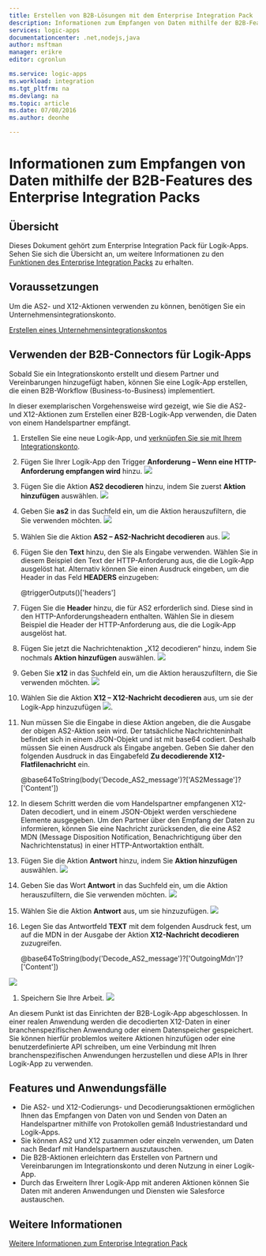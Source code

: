 ```yaml
---
title: Erstellen von B2B-Lösungen mit dem Enterprise Integration Pack | Microsoft Docs
description: Informationen zum Empfangen von Daten mithilfe der B2B-Features des Enterprise Integration Packs
services: logic-apps
documentationcenter: .net,nodejs,java
author: msftman
manager: erikre
editor: cgronlun

ms.service: logic-apps
ms.workload: integration
ms.tgt_pltfrm: na
ms.devlang: na
ms.topic: article
ms.date: 07/08/2016
ms.author: deonhe

---
```

# Informationen zum Empfangen von Daten mithilfe der B2B-Features des Enterprise Integration Packs
## Übersicht
Dieses Dokument gehört zum Enterprise Integration Pack für Logik-Apps. Sehen Sie sich die Übersicht an, um weitere Informationen zu den [Funktionen des Enterprise Integration Packs](app-service-logic-enterprise-integration-overview.md) zu erhalten.

## Voraussetzungen
Um die AS2- und X12-Aktionen verwenden zu können, benötigen Sie ein Unternehmensintegrationskonto.

[Erstellen eines Unternehmensintegrationskontos](app-service-logic-enterprise-integration-accounts.md)

## Verwenden der B2B-Connectors für Logik-Apps
Sobald Sie ein Integrationskonto erstellt und diesem Partner und Vereinbarungen hinzugefügt haben, können Sie eine Logik-App erstellen, die einen B2B-Workflow (Business-to-Business) implementiert.

In dieser exemplarischen Vorgehensweise wird gezeigt, wie Sie die AS2- und X12-Aktionen zum Erstellen einer B2B-Logik-App verwenden, die Daten von einem Handelspartner empfängt.

1. Erstellen Sie eine neue Logik-App, und [verknüpfen Sie sie mit Ihrem Integrationskonto](app-service-logic-enterprise-integration-accounts.md).
2. Fügen Sie Ihrer Logik-App den Trigger **Anforderung – Wenn eine HTTP-Anforderung empfangen wird** hinzu. ![](./media/app-service-logic-enterprise-integration-b2b/flatfile-1.png)
3. Fügen Sie die Aktion **AS2 decodieren** hinzu, indem Sie zuerst **Aktion hinzufügen** auswählen. ![](./media/app-service-logic-enterprise-integration-b2b/transform-2.png)
4. Geben Sie **as2** in das Suchfeld ein, um die Aktion herauszufiltern, die Sie verwenden möchten. ![](./media/app-service-logic-enterprise-integration-b2b/b2b-5.png)
5. Wählen Sie die Aktion **AS2 – AS2-Nachricht decodieren** aus. ![](./media/app-service-logic-enterprise-integration-b2b/b2b-6.png)
6. Fügen Sie den **Text** hinzu, den Sie als Eingabe verwenden. Wählen Sie in diesem Beispiel den Text der HTTP-Anforderung aus, die die Logik-App ausgelöst hat. Alternativ können Sie einen Ausdruck eingeben, um die Header in das Feld **HEADERS** einzugeben:
   
    @triggerOutputs()['headers']
7. Fügen Sie die **Header** hinzu, die für AS2 erforderlich sind. Diese sind in den HTTP-Anforderungsheadern enthalten. Wählen Sie in diesem Beispiel die Header der HTTP-Anforderung aus, die die Logik-App ausgelöst hat.
8. Fügen Sie jetzt die Nachrichtenaktion „X12 decodieren“ hinzu, indem Sie nochmals **Aktion hinzufügen** auswählen. ![](./media/app-service-logic-enterprise-integration-b2b/b2b-9.png)
9. Geben Sie **x12** in das Suchfeld ein, um die Aktion herauszufiltern, die Sie verwenden möchten. ![](./media/app-service-logic-enterprise-integration-b2b/b2b-10.png)
10. Wählen Sie die Aktion **X12 – X12-Nachricht decodieren** aus, um sie der Logik-App hinzuzufügen ![](./media/app-service-logic-enterprise-integration-b2b/b2b-as2message.png).
11. Nun müssen Sie die Eingabe in diese Aktion angeben, die die Ausgabe der obigen AS2-Aktion sein wird. Der tatsächliche Nachrichteninhalt befindet sich in einem JSON-Objekt und ist mit base64 codiert. Deshalb müssen Sie einen Ausdruck als Eingabe angeben. Geben Sie daher den folgenden Ausdruck in das Eingabefeld **Zu decodierende X12-Flatfilenachricht** ein.
    
    @base64ToString(body('Decode\_AS2\_message')?['AS2Message']?['Content'])
12. In diesem Schritt werden die vom Handelspartner empfangenen X12-Daten decodiert, und in einem JSON-Objekt werden verschiedene Elemente ausgegeben. Um den Partner über den Empfang der Daten zu informieren, können Sie eine Nachricht zurücksenden, die eine AS2 MDN (Message Disposition Notification, Benachrichtigung über den Nachrichtenstatus) in einer HTTP-Antwortaktion enthält.
13. Fügen Sie die Aktion **Antwort** hinzu, indem Sie **Aktion hinzufügen** auswählen. ![](./media/app-service-logic-enterprise-integration-b2b/b2b-14.png)
14. Geben Sie das Wort **Antwort** in das Suchfeld ein, um die Aktion herauszufiltern, die Sie verwenden möchten. ![](./media/app-service-logic-enterprise-integration-b2b/b2b-15.png)
15. Wählen Sie die Aktion **Antwort** aus, um sie hinzuzufügen. ![](./media/app-service-logic-enterprise-integration-b2b/b2b-16.png)
16. Legen Sie das Antwortfeld **TEXT** mit dem folgenden Ausdruck fest, um auf die MDN in der Ausgabe der Aktion **X12-Nachricht decodieren** zuzugreifen.
    
    @base64ToString(body('Decode\_AS2\_message')?['OutgoingMdn']?['Content'])

![](./media/app-service-logic-enterprise-integration-b2b/b2b-17.png)

1. Speichern Sie Ihre Arbeit. ![](./media/app-service-logic-enterprise-integration-b2b/transform-5.png)

An diesem Punkt ist das Einrichten der B2B-Logik-App abgeschlossen. In einer realen Anwendung werden die decodierten X12-Daten in einer branchenspezifischen Anwendung oder einem Datenspeicher gespeichert. Sie können hierfür problemlos weitere Aktionen hinzufügen oder eine benutzerdefinierte API schreiben, um eine Verbindung mit Ihren branchenspezifischen Anwendungen herzustellen und diese APIs in Ihrer Logik-App zu verwenden.

## Features und Anwendungsfälle
* Die AS2- und X12-Codierungs- und Decodierungsaktionen ermöglichen Ihnen das Empfangen von Daten von und Senden von Daten an Handelspartner mithilfe von Protokollen gemäß Industriestandard und Logik-Apps.
* Sie können AS2 und X12 zusammen oder einzeln verwenden, um Daten nach Bedarf mit Handelspartnern auszutauschen.
* Die B2B-Aktionen erleichtern das Erstellen von Partnern und Vereinbarungen im Integrationskonto und deren Nutzung in einer Logik-App.
* Durch das Erweitern Ihrer Logik-App mit anderen Aktionen können Sie Daten mit anderen Anwendungen und Diensten wie Salesforce austauschen.

## Weitere Informationen
[Weitere Informationen zum Enterprise Integration Pack](app-service-logic-enterprise-integration-overview.md)

<!---HONumber=AcomDC_0914_2016-->